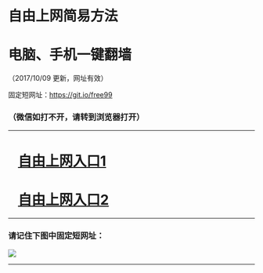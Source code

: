 ﻿# 自由上网简易方法

# 电脑、手机一键翻墙

（2017/10/09 更新，网址有效）

固定短网址：https://git.io/free99

### （微信如打不开，请转到浏览器打开）


***





# &nbsp;&nbsp; <a href="http://ft327443829.fwq-tz-1001.info/fwqtz01.html?t=10090018423 " target="_blank">自由上网入口1</a>
# &nbsp;&nbsp; <a href="http://ft1432128358.fwq-tz-1002.info/fwqtz02.html?t=100900117331 " target="_blank">自由上网入口2</a>
***

### 请记住下图中固定短网址：

<img src="https://s3-us-west-2.amazonaws.com/fwq-1001/yjfq-20170905okok.png" /> 


***

